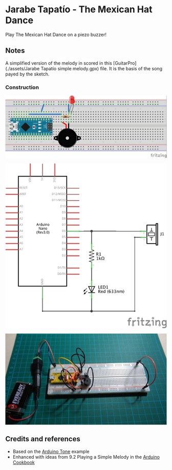 # Jarabe Tapatío - The Mexican Hat Dance

Play The Mexican Hat Dance on a piezo buzzer!

## Notes

A simplified version of the melody in scored in this [GuitarPro](./assets/Jarabe Tapatío simple melody.gpx) file.
It is the basis of the song payed by the sketch.

### Construction

![The Breadboard](./assets/JarabeTapatio_bb.jpg?raw=true)

![The Schematic](./assets/JarabeTapatio_schematic.jpg?raw=true)

![The Build](./assets/JarabeTapatio_build.jpg?raw=true)

## Credits and references
* Based on the [Arduino Tone](http://arduino.cc/en/Tutorial/Tone) example
* Enhanced with ideas from 9.2 Playing a Simple Melody in the [Arduino Cookbook](http://www.amazon.com/gp/product/1449313876/ref=as_li_tl?ie=UTF8&camp=1789&creative=390957&creativeASIN=1449313876&linkCode=as2&tag=itsaprli-20&linkId=5F6YF3D5RCEZYXUU)
